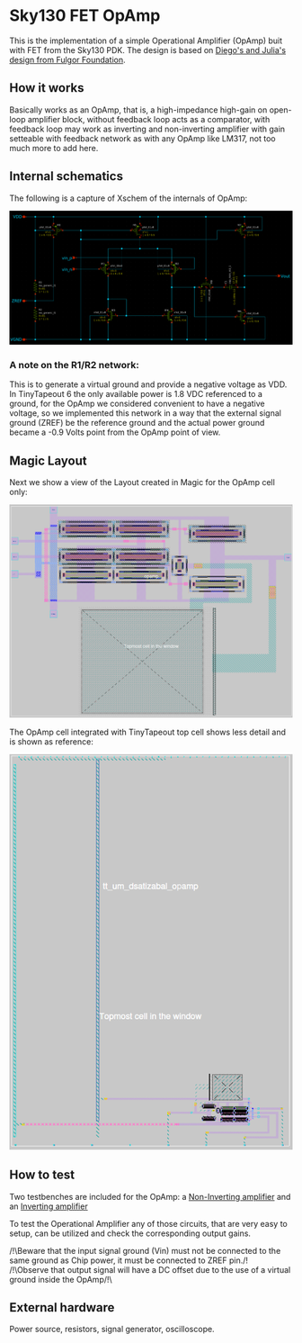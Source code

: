 <!---

This file is used to generate your project datasheet. Please fill in the information below and delete any unused
sections.

You can also include images in this folder and reference them in the markdown. Each image must be less than
512 kb in size, and the combined size of all images must be less than 1 MB.
-->

# Sky130 FET OpAmp

This is the implementation of a simple Operational Amplifier (OpAmp) buit with FET from the Sky130 PDK. The design is based on [Diego's and Julia's design from Fulgor Foundation](https://github.com/diegohernando/caravel_fulgor_opamp/tree/master/xschem).

## How it works

Basically works as an OpAmp, that is, a high-impedance high-gain on open-loop amplifier block, without feedback loop acts as a comparator, with feedback loop may work as inverting and non-inverting amplifier with gain setteable with feedback network as with any OpAmp like LM317, not too much more to add here.

## Internal schematics

The following is a capture of Xschem of the internals of OpAmp:

![OpAmp schematics](./img/xschem.png "OpAmp schematics")

### A note on the R1/R2 network:

This is to generate a virtual ground and provide a negative voltage as VDD. In TinyTapeout 6 the only available power is 1.8 VDC referenced to a ground, for the OpAmp we considered convenient to have a negative voltage, so we implemented this network in a way that the external signal ground (ZREF) be the reference ground and the actual power ground became a -0.9 Volts point from the OpAmp point of view.

## Magic Layout

Next we show a view of the Layout created in Magic for the OpAmp cell only:

![Magic layout](./img/magic.png "Magic layout")

The OpAmp cell integrated with TinyTapeout top cell shows less detail and is shown as reference:

![Magic layout](./img/magictop.png "Magic layout")

## How to test

Two testbenches are included for the OpAmp: a [Non-Inverting amplifier](../xschem/opamp_tb.sch) and an [Inverting amplifier](../xschem/opamp_inv_tb.sch) 

To test the Operational Amplifier any of those circuits, that are very easy to setup, can be utilized and check the corresponding output gains.

/!\Beware that the input signal ground (Vin) must not be connected to the same ground as Chip power, it must be connected to ZREF pin./!\
/!\Observe that output signal will have a DC offset due to the use of a virtual ground inside the OpAmp/!\

## External hardware

Power source, resistors, signal generator, oscilloscope.

